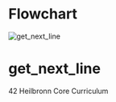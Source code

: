 # Flowchart

![get_next_line](https://github.com/farshadahmadian/get_next_line/assets/117720346/42aebacd-358d-4da5-b879-302150d716a2)

# get_next_line

42 Heilbronn Core Curriculum
